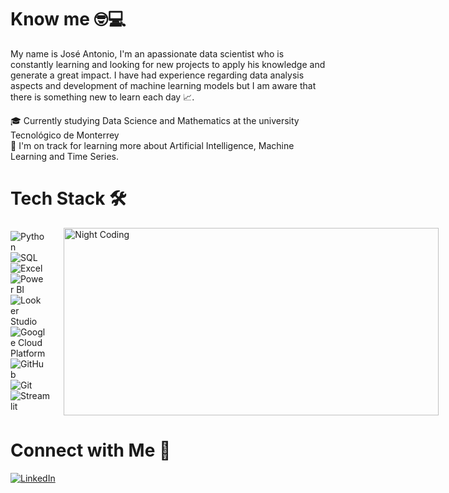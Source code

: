 # Know me 🤓💻
My name is José Antonio, I'm an apassionate data scientist who is constantly learning and looking for new projects to apply his knowledge and generate a great impact. I have had experience regarding data analysis aspects and development of machine learning models but I am aware that there is something new to learn each day 📈.

🎓  Currently studying Data Science and Mathematics at the university Tecnológico de Monterrey  
🌱  I'm on track for learning more about Artificial Intelligence, Machine Learning and Time Series.

# Tech Stack 🛠

<div style="display: flex; align-items: center;">
  <div style="margin-right: 20px;">
    <img src="https://img.shields.io/badge/-Python-3776AB?logo=python&logoColor=white&style=flat" alt="Python" style="margin-right: 10px;"/>
    <img src="https://img.shields.io/badge/-SQL-003B57?logo=sql&logoColor=white&style=flat" alt="SQL" style="margin-right: 10px;"/>
    <img src="https://img.shields.io/badge/-Excel-217346?logo=microsoft-excel&logoColor=white&style=flat" alt="Excel" style="margin-right: 10px;"/>
    <img src="https://img.shields.io/badge/-Power%20BI-F2C811?logo=power-bi&logoColor=white&style=flat" alt="Power BI" style="margin-right: 10px;"/>
    <img src="https://img.shields.io/badge/-Looker%20Studio-4285F4?logo=looker&logoColor=white&style=flat" alt="Looker Studio" style="margin-right: 10px;"/>
    <img src="https://img.shields.io/badge/-GCP-4285F4?logo=google-cloud&logoColor=white&style=flat" alt="Google Cloud Platform" style="margin-right: 10px;"/>
    <img src="https://img.shields.io/badge/-GitHub-181717?logo=github&logoColor=white&style=flat" alt="GitHub" style="margin-right: 10px;"/>
    <img src="https://img.shields.io/badge/-Git-F05032?logo=git&logoColor=white&style=flat" alt="Git" style="margin-right: 10px;"/>
    <img src="https://img.shields.io/badge/-Streamlit-FF4B4B?logo=streamlit&logoColor=white&style=flat" alt="Streamlit"/>
  </div>

  <div>
    <img alt="Night Coding" src="https://github.com/user-attachments/assets/c3cdddb3-e00a-4011-86b7-523ce56e5ce5" width="600" height="300">
  </div>
</div>

# Connect with Me 🤝

[![LinkedIn](https://img.shields.io/badge/-Jose%20Antonio-0077B5?logo=linkedin&logoColor=white&style=flat)](www.linkedin.com/in/torres-vil4)
